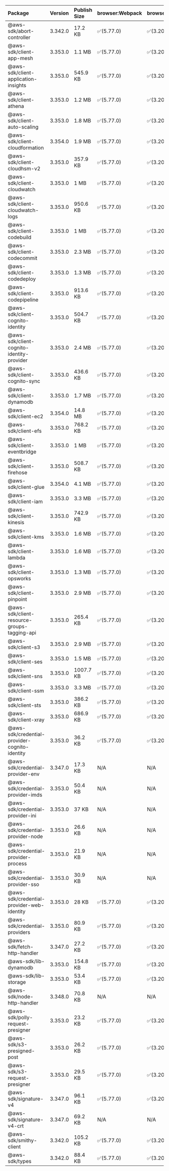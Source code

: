 | Package | Version | Publish Size | browser:Webpack | browser:Rollup | browser:EsBuild |
| :------ | :------ | :----------- | :------ | :----- | :------- |
|@aws-sdk/abort-controller|3.342.0|17.2 KB|✅(5.77.0)|✅(3.20.2)|✅(0.17.15)|
|@aws-sdk/client-app-mesh|3.353.0|1.1 MB|✅(5.77.0)|✅(3.20.2)|✅(0.17.15)|
|@aws-sdk/client-application-insights|3.353.0|545.9 KB|✅(5.77.0)|✅(3.20.2)|✅(0.17.15)|
|@aws-sdk/client-athena|3.353.0|1.2 MB|✅(5.77.0)|✅(3.20.2)|✅(0.17.15)|
|@aws-sdk/client-auto-scaling|3.353.0|1.8 MB|✅(5.77.0)|✅(3.20.2)|✅(0.17.15)|
|@aws-sdk/client-cloudformation|3.354.0|1.9 MB|✅(5.77.0)|✅(3.20.2)|✅(0.17.15)|
|@aws-sdk/client-cloudhsm-v2|3.353.0|357.9 KB|✅(5.77.0)|✅(3.20.2)|✅(0.17.15)|
|@aws-sdk/client-cloudwatch|3.353.0|1 MB|✅(5.77.0)|✅(3.20.2)|✅(0.17.15)|
|@aws-sdk/client-cloudwatch-logs|3.353.0|950.6 KB|✅(5.77.0)|✅(3.20.2)|✅(0.17.15)|
|@aws-sdk/client-codebuild|3.353.0|1 MB|✅(5.77.0)|✅(3.20.2)|✅(0.17.15)|
|@aws-sdk/client-codecommit|3.353.0|2.3 MB|✅(5.77.0)|✅(3.20.2)|✅(0.17.15)|
|@aws-sdk/client-codedeploy|3.353.0|1.3 MB|✅(5.77.0)|✅(3.20.2)|✅(0.17.15)|
|@aws-sdk/client-codepipeline|3.353.0|913.6 KB|✅(5.77.0)|✅(3.20.2)|✅(0.17.15)|
|@aws-sdk/client-cognito-identity|3.353.0|504.7 KB|✅(5.77.0)|✅(3.20.2)|✅(0.17.15)|
|@aws-sdk/client-cognito-identity-provider|3.353.0|2.4 MB|✅(5.77.0)|✅(3.20.2)|✅(0.17.15)|
|@aws-sdk/client-cognito-sync|3.353.0|436.6 KB|✅(5.77.0)|✅(3.20.2)|✅(0.17.15)|
|@aws-sdk/client-dynamodb|3.353.0|1.7 MB|✅(5.77.0)|✅(3.20.2)|✅(0.17.15)|
|@aws-sdk/client-ec2|3.354.0|14.8 MB|✅(5.77.0)|✅(3.20.2)|✅(0.17.15)|
|@aws-sdk/client-efs|3.353.0|768.2 KB|✅(5.77.0)|✅(3.20.2)|✅(0.17.15)|
|@aws-sdk/client-eventbridge|3.353.0|1 MB|✅(5.77.0)|✅(3.20.2)|✅(0.17.15)|
|@aws-sdk/client-firehose|3.353.0|508.7 KB|✅(5.77.0)|✅(3.20.2)|✅(0.17.15)|
|@aws-sdk/client-glue|3.354.0|4.1 MB|✅(5.77.0)|✅(3.20.2)|✅(0.17.15)|
|@aws-sdk/client-iam|3.353.0|3.3 MB|✅(5.77.0)|✅(3.20.2)|✅(0.17.15)|
|@aws-sdk/client-kinesis|3.353.0|742.9 KB|✅(5.77.0)|✅(3.20.2)|✅(0.17.15)|
|@aws-sdk/client-kms|3.353.0|1.6 MB|✅(5.77.0)|✅(3.20.2)|✅(0.17.15)|
|@aws-sdk/client-lambda|3.353.0|1.6 MB|✅(5.77.0)|✅(3.20.2)|✅(0.17.15)|
|@aws-sdk/client-opsworks|3.353.0|1.3 MB|✅(5.77.0)|✅(3.20.2)|✅(0.17.15)|
|@aws-sdk/client-pinpoint|3.353.0|2.9 MB|✅(5.77.0)|✅(3.20.2)|✅(0.17.15)|
|@aws-sdk/client-resource-groups-tagging-api|3.353.0|265.4 KB|✅(5.77.0)|✅(3.20.2)|✅(0.17.15)|
|@aws-sdk/client-s3|3.353.0|2.9 MB|✅(5.77.0)|✅(3.20.2)|✅(0.17.15)|
|@aws-sdk/client-ses|3.353.0|1.5 MB|✅(5.77.0)|✅(3.20.2)|✅(0.17.15)|
|@aws-sdk/client-sns|3.353.0|1007.7 KB|✅(5.77.0)|✅(3.20.2)|✅(0.17.15)|
|@aws-sdk/client-ssm|3.353.0|3.3 MB|✅(5.77.0)|✅(3.20.2)|✅(0.17.15)|
|@aws-sdk/client-sts|3.353.0|386.2 KB|✅(5.77.0)|✅(3.20.2)|✅(0.17.15)|
|@aws-sdk/client-xray|3.353.0|686.9 KB|✅(5.77.0)|✅(3.20.2)|✅(0.17.15)|
|@aws-sdk/credential-provider-cognito-identity|3.353.0|36.2 KB|✅(5.77.0)|✅(3.20.2)|✅(0.17.15)|
|@aws-sdk/credential-provider-env|3.347.0|17.3 KB|N/A|N/A|N/A|
|@aws-sdk/credential-provider-imds|3.353.0|50.4 KB|N/A|N/A|N/A|
|@aws-sdk/credential-provider-ini|3.353.0|37 KB|N/A|N/A|N/A|
|@aws-sdk/credential-provider-node|3.353.0|26.6 KB|N/A|N/A|N/A|
|@aws-sdk/credential-provider-process|3.353.0|21.9 KB|N/A|N/A|N/A|
|@aws-sdk/credential-provider-sso|3.353.0|30.9 KB|N/A|N/A|N/A|
|@aws-sdk/credential-provider-web-identity|3.353.0|28 KB|✅(5.77.0)|✅(3.20.2)|✅(0.17.15)|
|@aws-sdk/credential-providers|3.353.0|80.9 KB|✅(5.77.0)|✅(3.20.2)|✅(0.17.15)|
|@aws-sdk/fetch-http-handler|3.347.0|27.2 KB|✅(5.77.0)|✅(3.20.2)|✅(0.17.15)|
|@aws-sdk/lib-dynamodb|3.353.0|154.8 KB|✅(5.77.0)|✅(3.20.2)|✅(0.17.15)|
|@aws-sdk/lib-storage|3.353.0|53.4 KB|✅(5.77.0)|✅(3.20.2)|✅(0.17.15)|
|@aws-sdk/node-http-handler|3.348.0|70.8 KB|N/A|N/A|N/A|
|@aws-sdk/polly-request-presigner|3.353.0|23.2 KB|✅(5.77.0)|✅(3.20.2)|✅(0.17.15)|
|@aws-sdk/s3-presigned-post|3.353.0|26.2 KB|✅(5.77.0)|✅(3.20.2)|✅(0.17.15)|
|@aws-sdk/s3-request-presigner|3.353.0|29.5 KB|✅(5.77.0)|✅(3.20.2)|✅(0.17.15)|
|@aws-sdk/signature-v4|3.347.0|96.1 KB|✅(5.77.0)|✅(3.20.2)|✅(0.17.15)|
|@aws-sdk/signature-v4-crt|3.347.0|69.2 KB|N/A|N/A|N/A|
|@aws-sdk/smithy-client|3.342.0|105.2 KB|✅(5.77.0)|✅(3.20.2)|✅(0.17.15)|
|@aws-sdk/types|3.342.0|88.4 KB|✅(5.77.0)|✅(3.20.2)|✅(0.17.15)|

